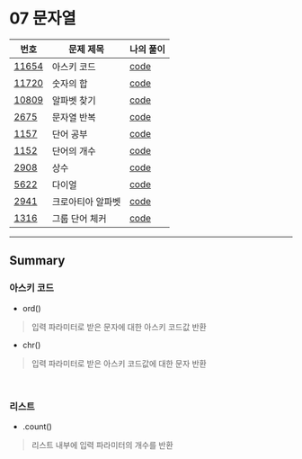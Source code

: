 # 07 문자열

|번호|문제 제목|나의 풀이|
|---|---|---|
[11654](https://www.acmicpc.net/problem/11654)|아스키 코드|[code](01_11654.py)
[11720](https://www.acmicpc.net/problem/11720)|숫자의 합|[code](02_11720.py)
[10809](https://www.acmicpc.net/problem/10809)|알파벳 찾기|[code](03_10809.py)
[2675](https://www.acmicpc.net/problem/2675)|문자열 반복|[code](04_2675.py)
[1157](https://www.acmicpc.net/problem/1157)|단어 공부|[code](05_1157.py)
[1152](https://www.acmicpc.net/problem/1152)|단어의 개수|[code](06_1152.py)
[2908](https://www.acmicpc.net/problem/2908)|상수|[code](07_2908.py)
[5622](https://www.acmicpc.net/problem/5622)|다이얼|[code](08_5622.py)
[2941](https://www.acmicpc.net/problem/2941)|크로아티아 알파벳|[code](09_2941.py)
[1316](https://www.acmicpc.net/problem/1316)|그룹 단어 체커|[code](10_1316.py)

---

## Summary

### 아스키 코드

- ord()

> 입력 파라미터로 받은 문자에 대한 아스키 코드값 반환

- chr()

> 입력 파라미터로 받은 아스키 코드값에 대한 문자 반환

<br>

### 리스트

- .count()

> 리스트 내부에 입력 파라미터의 개수를 반환